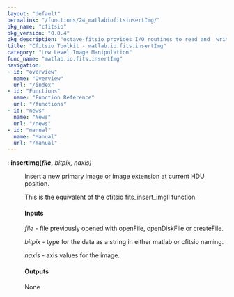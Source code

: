 ```yaml
---
layout: "default"
permalink: "/functions/24_matlabiofitsinsertImg/"
pkg_name: "cfitsio"
pkg_version: "0.0.4"
pkg_description: "octave-fitsio provides I/O routines to read and  write FITS (Flexible Image Transport System) files."
title: "Cfitsio Toolkit - matlab.io.fits.insertImg"
category: "Low Level Image Manipulation"
func_name: "matlab.io.fits.insertImg"
navigation:
- id: "overview"
  name: "Overview"
  url: "/index"
- id: "Functions"
  name: "Function Reference"
  url: "/functions"
- id: "news"
  name: "News"
  url: "/news"
- id: "manual"
  name: "Manual"
  url: "/manual"
---
```

<dl class="def">
<dt id="index-insertImg_0028file_002c"><span class="category">: </span><span><em></em> <strong>insertImg(<var>file</var>,</strong> <em><var>bitpix</var>, <var>naxis</var>)</em><a href='#index-insertImg_0028file_002c' class='copiable-anchor'></a></span></dt>
<dd><p>Insert a new primary image or image extension at current HDU position.
</p>
<p>This is the equivalent of the cfitsio fits_insert_imgll function.
</p>
<span id="Inputs"></span><h4 class="subsubheading">Inputs</h4>
<p><var>file</var> - file previously opened with openFile, openDiskFile
 or createFile.
</p>
<p><var>bitpix</var> - type for the data as a string in either matlab or cfitsio naming.
</p>
<p><var>naxis</var> - axis values for the image.
</p>
<span id="Outputs"></span><h4 class="subsubheading">Outputs</h4>
<p>None
 </p></dd></dl>